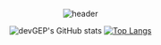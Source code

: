 <!-- # devGEP -->
<div align="center"> 
  
  ![header](https://capsule-render.vercel.app/api?type=Waving&text=GyeongEun-Park&color=8BC6D3&height=180)
  
  ![devGEP's GitHub stats](https://github-readme-stats.vercel.app/api?username=devGEP&show_icons=true&theme=gotham&height=300)
  [![Top Langs](https://github-readme-stats.vercel.app/api/top-langs/?username=anuraghazra&layout=compact&theme=gotham&height=300)](https://github.com/anuraghazra/github-readme-stats)
</div>
